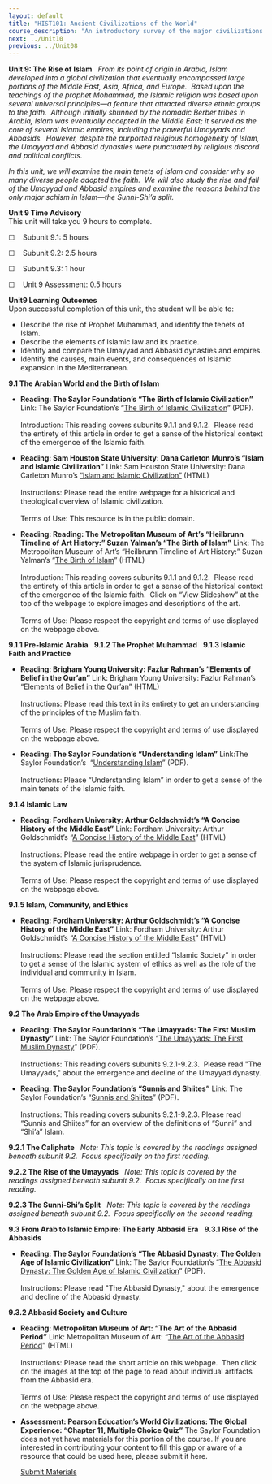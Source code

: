 ```yaml
---
layout: default
title: "HIST101: Ancient Civilizations of the World"
course_description: "An introductory survey of the major civilizations of the ancient world from the Paleolithic Era to the Middle Ages, with special emphasis on the nature and characteristics of 'civilized' society."
next: ../Unit10
previous: ../Unit08
---
```

**Unit 9: The Rise of Islam** <span id="9"></span> 
*From its point of origin in Arabia, Islam developed into a global
civilization that eventually encompassed large portions of the Middle
East, Asia, Africa, and Europe.  Based upon the teachings of the prophet
Mohammad, the Islamic religion was based upon several universal
principles—a feature that attracted diverse ethnic groups to the faith.
 Although initially shunned by the nomadic Berber tribes in Arabia,
Islam was eventually accepted in the Middle East; it served as the core
of several Islamic empires, including the powerful Umayyads and
Abbasids.  However, despite the purported religious homogeneity of
Islam, the Umayyad and Abbasid dynasties were punctuated by religious
discord and political conflicts.*  
  
 *In this unit, we will examine the main tenets of Islam and consider
why so many diverse people adopted the faith.  We will also study the
rise and fall of the Umayyad and Abbasid empires and examine the reasons
behind the only major schism in Islam—the Sunni-Shi’a split.*

**Unit 9 Time Advisory**  
This unit will take you 9 hours to complete.  
  
 ☐    Subunit 9.1: 5 hours  
  
 ☐    Subunit 9.2: 2.5 hours  
  
 ☐    Subunit 9.3: 1 hour  
  
 ☐    Unit 9 Assessment: 0.5 hours

**Unit9 Learning Outcomes**  
Upon successful completion of this unit, the student will be able to:
-   Describe the rise of Prophet Muhammad, and identify the tenets of
    Islam.
-   Describe the elements of Islamic law and its practice.
-   Identify and compare the Umayyad and Abbasid dynasties and empires.
-   Identify the causes, main events, and consequences of Islamic
    expansion in the Mediterranean.

**9.1 The Arabian World and the Birth of Islam** <span id="9.1"></span> 
-   **Reading: The Saylor Foundation’s “The Birth of Islamic
    Civilization”**
    Link: The Saylor Foundation’s “[The Birth of Islamic
    Civilization](https://resources.saylor.org/wwwresources/archived/site/wp-content/uploads/2012/10/HIST101-9.1-IslamicCiv-FINAL1.pdf)”
    (PDF).  
        
     Introduction: This reading covers subunits 9.1.1 and 9.1.2.  Please
    read the entirety of this article in order to get a sense of the
    historical context of the emergence of the Islamic faith.  

-   **Reading: Sam Houston State University: Dana Carleton Munro’s
    “Islam and Islamic Civilization”**
    Link: Sam Houston State University: Dana Carleton Munro’s [“Islam
    and Islamic
    Civilization”](http://resources.saylor.org.s3.amazonaws.com/HIST/HIST101/HIST101-9.1-IslamAndIslamicCivilization-PD_files/HIST101-9.1-IslamAndIslamicCivilization-PD.htm)
    (HTML)  
        
     Instructions: Please read the entire webpage for a historical and
    theological overview of Islamic civilization.  
        
     Terms of Use: This resource is in the public domain.

-   **Reading: Reading: The Metropolitan Museum of Art’s “Heilbrunn
    Timeline of Art History:” Suzan Yalman’s “The Birth of Islam”**
    Link: The Metropolitan Museum of Art’s “Heilbrunn Timeline of Art
    History:” Suzan Yalman’s “[The Birth of
    Islam](http://www.metmuseum.org/toah/hd/isla/hd_isla.htm)” (HTML)  
        
     Introduction: This reading covers subunits 9.1.1 and 9.1.2.  Please
    read the entirety of this article in order to get a sense of the
    historical context of the emergence of the Islamic faith.  Click on
    “View Slideshow” at the top of the webpage to explore images and
    descriptions of the art.  
        
     Terms of Use: Please respect the copyright and terms of use
    displayed on the webpage above.

**9.1.1 Pre-Islamic Arabia** <span id="9.1.1"></span> 
**9.1.2 The Prophet Muhammad** <span id="9.1.2"></span> 
**9.1.3 Islamic Faith and Practice** <span id="9.1.3"></span> 
-   **Reading: Brigham Young University: Fazlur Rahman’s “Elements of
    Belief in the Qur’an”**
    Link: Brigham Young University: Fazlur Rahman’s “[Elements of Belief
    in the
    Qur’an](http://rsc.byu.edu/archived/literature-belief-sacred-scripture-and-religious-experience/4-elements-belief-quran)”
    (HTML)  
        
     Instructions: Please read this text in its entirety to get an
    understanding of the principles of the Muslim faith.  
        
     Terms of Use: Please respect the copyright and terms of use
    displayed on the webpage above.

-   **Reading: The Saylor Foundation’s “Understanding Islam”**
    Link:The Saylor Foundation’s  “[Understanding
    Islam](https://resources.saylor.org/wwwresources/archived/site/wp-content/uploads/2012/10/HIST101-9.1.3-UnderstandingIslam-FINAL1.pdf)”
    (PDF).  
        
     Instructions: Please “Understanding Islam” in order to get a sense
    of the main tenets of the Islamic faith.

**9.1.4 Islamic Law** <span id="9.1.4"></span> 
-   **Reading: Fordham University: Arthur Goldschmidt’s “A Concise
    History of the Middle East”**
    Link: Fordham University: Arthur Goldschmidt’s “[A Concise History
    of the Middle
    East](http://www.fordham.edu/halsall/med/goldschmidt.asp)” (HTML)  
        
     Instructions: Please read the entire webpage in order to get a
    sense of the system of Islamic jurisprudence.  
        
     Terms of Use: Please respect the copyright and terms of use
    displayed on the webpage above.

**9.1.5 Islam, Community, and Ethics** <span id="9.1.5"></span> 
-   **Reading: Fordham University: Arthur Goldschmidt’s “A Concise
    History of the Middle East”**
    Link: Fordham University: Arthur Goldschmidt’s “[A Concise History
    of the Middle
    East](http://www.fordham.edu/halsall/med/goldschmidt.asp)” (HTML)  
        
     Instructions: Please read the section entitled “Islamic Society” in
    order to get a sense of the Islamic system of ethics as well as the
    role of the individual and community in Islam.  
        
     Terms of Use: Please respect the copyright and terms of use
    displayed on the webpage above.

**9.2 The Arab Empire of the Umayyads** <span id="9.2"></span> 
-   **Reading: The Saylor Foundation’s “The Umayyads: The First Muslim
    Dynasty”**
    Link: The Saylor Foundation’s “[The Umayyads: The First Muslim
    Dynasty](https://resources.saylor.org/wwwresources/archived/site/wp-content/uploads/2012/10/HIST101-9.2-Umayyads-FINAL1.pdf)”
    (PDF).  
        
     Instructions: This reading covers subunits 9.2.1-9.2.3.  Please
    read "The Umayyads," about the emergence and decline of the Umayyad
    dynasty. 

-   **Reading: The Saylor Foundation’s “Sunnis and Shiites”**
    Link: The Saylor Foundation’s “[Sunnis and
    Shiites](https://resources.saylor.org/wwwresources/archived/site/wp-content/uploads/2012/10/HIST101-9.2-SunnisShiites-FINAL1.pdf)”
    (PDF).  
        
     Instructions: This reading covers subunits 9.2.1-9.2.3. Please read
    “Sunnis and Shiites” for an overview of the definitions of “Sunni”
    and “Shi’a” Islam.    

**9.2.1 The Caliphate** <span id="9.2.1"></span> 
*Note: This* *topic is covered by the readings assigned beneath subunit*
*9.2.  Focus specifically on the* *first reading.*

**9.2.2 The Rise of the Umayyads** <span id="9.2.2"></span> 
*Note: This* *topic is covered by the readings assigned beneath subunit*
*9.2.  Focus specifically on the* *first reading.*

**9.2.3 The Sunni-Shi’a Split** <span id="9.2.3"></span> 
*Note: This* *topic is covered by the readings assigned beneath subunit*
*9.2.  Focus specifically on the* *second reading.*

**9.3 From Arab to Islamic Empire: The Early Abbasid Era** <span
id="9.3"></span> 
**9.3.1 Rise of the Abbasids** <span id="9.3.1"></span> 
-   **Reading: The Saylor Foundation’s “The Abbasid Dynasty: The Golden
    Age of Islamic Civilization”**
    Link: The Saylor Foundation’s “[The Abbasid Dynasty: The Golden Age
    of Islamic
    Civilization](https://resources.saylor.org/wwwresources/archived/site/wp-content/uploads/2012/10/HIST101-9.3.1-AbbasidDynasty-FINAL1.pdf)”
    (PDF).  
        
     Instructions: Please read "The Abbasid Dynasty," about the
    emergence and decline of the Abbasid dynasty. 

**9.3.2 Abbasid Society and Culture** <span id="9.3.2"></span> 
-   **Reading: Metropolitan Museum of Art: “The Art of the Abbasid
    Period”**
    Link: Metropolitan Museum of Art: “[The Art of the Abbasid
    Period](http://www.metmuseum.org/toah/hd/abba/hd_abba.htm)” (HTML)  
        
     Instructions: Please read the short article on this webpage.  Then
    click on the images at the top of the page to read about individual
    artifacts from the Abbasid era.  
        
     Terms of Use: Please respect the copyright and terms of use
    displayed on the webpage above.

-   **Assessment: Pearson Education’s World Civilizations: The Global
    Experience: “Chapter 11, Multiple Choice Quiz”**
    The Saylor Foundation does not yet have materials for this portion
    of the course. If you are interested in contributing your content to
    fill this gap or aware of a resource that could be used here, please
    submit it here.

    [Submit Materials](/contribute/)


